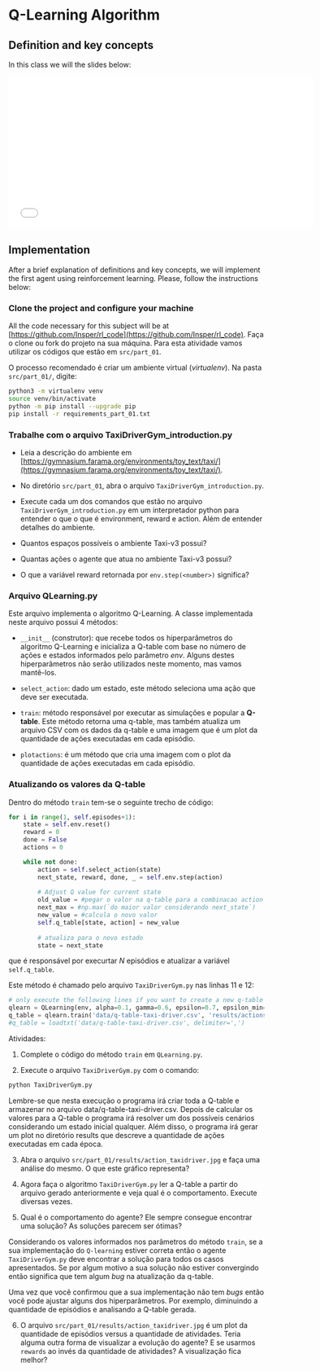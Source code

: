 # Q-Learning Algorithm
    
## Definition and key concepts

In this class we will the slides below: 

<embed src="reinforcementLearning.pdf" type="application/pdf" width="600" height="300">

## Implementation

After a brief explanation of definitions and key concepts, we will implement the first agent using reinforcement learning. Please, follow the instructions below: 

### Clone the project and configure your machine

All the code necessary for this subject will be at [https://github.com/Insper/rl_code](https://github.com/Insper/rl_code). Faça o clone ou fork do projeto na sua máquina. Para esta atividade vamos utilizar os códigos que estão em `src/part_01`.

O processo recomendado é criar um ambiente virtual (*virtualenv*). Na pasta `src/part_01/`, digite: 

````bash
python3 -m virtualenv venv
source venv/bin/activate
python -m pip install --upgrade pip
pip install -r requirements_part_01.txt
````

### Trabalhe com o arquivo TaxiDriverGym_introduction.py

* Leia a descrição do ambiente em [https://gymnasium.farama.org/environments/toy_text/taxi/](https://gymnasium.farama.org/environments/toy_text/taxi/).

* No diretório `src/part_01`, abra o arquivo `TaxiDriverGym_introduction.py`.

* Execute cada um dos comandos que estão no arquivo `TaxiDriverGym_introduction.py` em um interpretador python para entender o que o que é environment, reward e action. Além de entender detalhes do ambiente. 

* Quantos espaços possíveis o ambiente Taxi-v3 possui? 

* Quantas ações o agente que atua no ambiente Taxi-v3 possui? 

* O que a variável reward retornada por `env.step(<number>)` significa? 

### Arquivo QLearning.py

Este arquivo implementa o algoritmo Q-Learning. A classe implementada neste arquivo possui 4 métodos: 

* `__init__` (construtor): que recebe todos os hiperparâmetros do algoritmo Q-Learning e inicializa a Q-table com base no número de ações e estados informados pelo parâmetro *env*. Alguns destes hiperparâmetros não serão utilizados neste momento, mas vamos mantê-los. 

* `select_action`: dado um estado, este método seleciona uma ação que deve ser executada. 

* `train`: método responsável por executar as simulações e popular a **Q-table**. Este método retorna uma q-table, mas também atualiza um arquivo CSV com os dados da q-table e uma imagem que é um plot da quantidade de ações executadas em cada episódio. 

* `plotactions`: é um método que cria uma imagem com o plot da quantidade de ações executadas em cada episódio. 

### Atualizando os valores da Q-table

Dentro do método `train` tem-se o seguinte trecho de código: 

````python
for i in range(1, self.episodes+1):
    state = self.env.reset()
    reward = 0
    done = False
    actions = 0

    while not done:
        action = self.select_action(state)
        next_state, reward, done, _ = self.env.step(action) 
        
        # Adjust Q value for current state
        old_value = #pegar o valor na q-table para a combinacao action e state
        next_max = #np.max(`do maior valor considerando next_state`)
        new_value = #calcula o novo valor
        self.q_table[state, action] = new_value
                
        # atualiza para o novo estado
        state = next_state
````

que é responsável por execurtar *N* episódios e atualizar a variável `self.q_table`. 

Este método é chamado pelo arquivo `TaxiDriverGym.py` nas linhas 11 e 12:

````python
# only execute the following lines if you want to create a new q-table
qlearn = QLearning(env, alpha=0.1, gamma=0.6, epsilon=0.7, epsilon_min=0.05, epsilon_dec=0.99, episodes=100000)
q_table = qlearn.train('data/q-table-taxi-driver.csv', 'results/actions_taxidriver')
#q_table = loadtxt('data/q-table-taxi-driver.csv', delimiter=',')
````

Atividades: 

1. Complete o código do método `train` em `QLearning.py`. 

2. Execute o arquivo `TaxiDriverGym.py` com o comando:

````bash
python TaxiDriverGym.py
````

Lembre-se que nesta execução o programa irá criar toda a Q-table e armazenar no arquivo data/q-table-taxi-driver.csv. Depois de calcular os valores para a Q-table o programa irá resolver um dos possíveis cenários considerando um estado inicial qualquer. Além disso, o programa irá gerar um plot no diretório results que descreve a quantidade de ações executadas em cada época. 

3. Abra o arquivo `src/part_01/results/action_taxidriver.jpg` e faça uma análise do mesmo. O que este gráfico representa?

4. Agora faça o algoritmo `TaxiDriverGym.py` ler a Q-table a partir do arquivo gerado anteriormente e veja qual é o comportamento. Execute diversas vezes.

5. Qual é o comportamento do agente? Ele sempre consegue encontrar uma solução? As soluções parecem ser ótimas?  

Considerando os valores informados nos parâmetros do método `train`, se a sua implementação do `Q-learning` estiver correta então o agente `TaxiDriverGym.py` deve encontrar a solução para todos os casos apresentados. Se por algum motivo a sua solução não estiver convergindo então significa que tem algum *bug* na atualização da q-table. 

Uma vez que você confirmou que a sua implementação não tem *bugs* então você pode ajustar alguns dos hiperparâmetros. Por exemplo, diminuindo a quantidade de episódios e analisando a Q-table gerada. 

6. O arquivo `src/part_01/results/action_taxidriver.jpg` é um plot da quantidade de episódios versus a quantidade de atividades. Teria alguma outra forma de visualizar a evolução do agente? E se usarmos `rewards` ao invés da quantidade de atividades? A visualização fica melhor? 